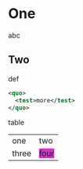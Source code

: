 # One

abc

## Two

def

```xml
<quo>
  <test>more</test>
</quo>
```

table

<table>
  <tbody>
    <tr>
      <td>one</td>
      <td>two</td>
    </tr>
    <tr>
      <td>three</td>
      <td><span style="background-color:#cc33cc">four</span></td>
    </tr>
  </tbody>
</table>
